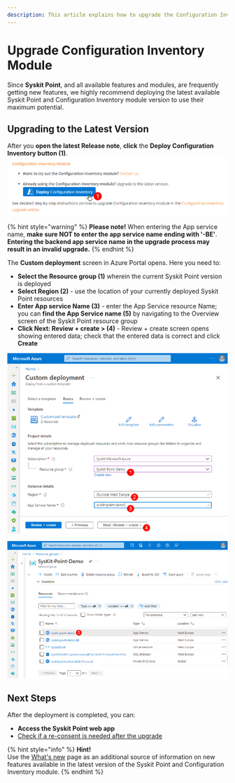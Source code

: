 ```yaml
---
description: This article explains how to upgrade the Configuration Inventory module to the latest version.
---
```


# Upgrade Configuration Inventory Module


Since **Syskit Point**, and all available features and modules, are frequently getting new features, we highly recommend deploying the latest available Syskit Point and Configuration Inventory module version to use their maximum potential.

## Upgrading to the Latest Version

After you **open the latest Release note**, **click** the **Deploy Configuration Inventory button (1)**.
![Deploy Configuration Inventory Button](../.gitbook/assets/configuration-inventory-upgrade_deploy.png)

{% hint style="warning" %}
**Please note!**
When entering the App service name, **make sure NOT to enter the app service name ending with '-BE'**. 
**Entering the backend app service name in the upgrade process may result in an invalid upgrade.**
{% endhint %}

The **Custom deployment** screen in Azure Portal opens. 
Here you need to:
* **Select the Resource group (1)** wherein the current Syskit Point version is deployed
* **Select Region (2)** - use the location of your currently deployed Syskit Point resources
* **Enter App service Name (3)** - enter the App Service resource Name; you can **find the App Service name (5)** by navigating to the Overview screen of the Syskit Point resource group
* **Click Next: Review + create > (4)** - Review + create screen opens showing entered data; check that the entered data is correct and click **Create**

![Azure Portal - Custom Deployment](../.gitbook/assets/upgrade-syskit-point-custom-deployment.png)

![Resource Group - App Service Name](../.gitbook/assets/upgrade-syskit-point-app-service-name.png)
## Next Steps

After the deployment is completed, you can:
* **Access the Syskit Point web app**
* [Check if a re-consent is needed after the upgrade](../requirements/permission-requirements-change-log.md)

{% hint style="info" %}
**Hint!**  
Use the [What's new](https://www.syskit.com/products/point/whats-new/) page as an additional source of information on new features available in the latest version of the Syskit Point and Configuration Inventory module.
{% endhint %}

